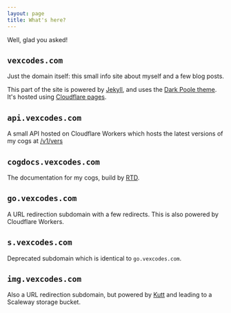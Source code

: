 ```yaml
---
layout: page
title: What's here?
---
```


Well, glad you asked!

## `vexcodes.com`

Just the domain itself: this small info site about myself and a few blog posts.

This part of the site is powered by [Jekyll](http://jekyllrb.com/), and uses the [Dark Poole theme](https://github.com/andrewhwanpark/dark-poole).
It's hosted using [Cloudflare pages](https://pages.cloudflare.com/).

## `api.vexcodes.com`

A small API hosted on Cloudflare Workers which hosts the latest versions of my cogs at [/v1/vers](https://api.vexcodes.com/v1/vers)

## `cogdocs.vexcodes.com`

The documentation for my cogs, build by [RTD](https://readthedocs.org/).

## `go.vexcodes.com`

A URL redirection subdomain with a few redirects. This is also powered by Cloudflare Workers.

## `s.vexcodes.com`

Deprecated subdomain which is identical to `go.vexcodes.com`.

## `img.vexcodes.com`

Also a URL redirection subdomain, but powered by [Kutt](https://kutt.it/) and leading to a Scaleway storage bucket.
